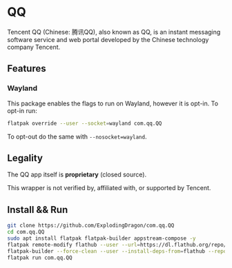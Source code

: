# QQ

Tencent QQ (Chinese: 腾讯QQ), also known as QQ, is an instant messaging software service and web portal developed by the Chinese technology company Tencent.


## Features

### Wayland

This package enables the flags to run on Wayland, however it is opt-in. To opt-in run:

```sh
flatpak override --user --socket=wayland com.qq.QQ
```

To opt-out do the same with `--nosocket=wayland`.


## Legality

The QQ app itself is **proprietary** (closed source).

This wrapper is not verified by, affiliated with, or supported by Tencent.


## Install && Run

```bash
git clone https://github.com/ExplodingDragon/com.qq.QQ
cd com.qq.QQ 
sudo apt install flatpak flatpak-builder appstream-compose -y
flatpak remote-modify flathub --user --url=https://dl.flathub.org/repo/
flatpak-builder --force-clean --user --install-deps-from=flathub --repo=repo  builddir com.qq.QQ.yaml
flatpak run com.qq.QQ
```